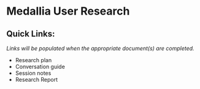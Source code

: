 # Medallia User Research

## Quick Links:

*Links will be populated when the appropriate document(s) are completed.*

- Research plan
- Conversation guide
- Session notes
- Research Report


